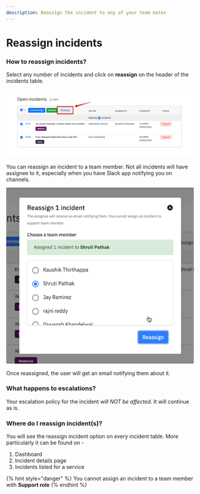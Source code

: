```yaml
---
description: Reassign the incident to any of your team mates
---
```


# Reassign incidents

### How to reassign incidents?

Select any number of incidents and click on **reassign** on the header of the incidents table. 

![Reassign button on incidents table](../.gitbook/assets/reassign-button.png)

You can reassign an incident to a team member. Not all incidents will have assignee to it, especially when you have Slack app notifying you on channels.

![Reassigned incident](<../.gitbook/assets/image (39).png>)

Once reassigned, the user will get an email notifying them about it. 

### What happens to escalations?

Your escalation policy for the incident _will NOT be affected_. It will continue as is. 

### Where do I reassign incident(s)?

You will see the reassign incident option on every incident table. More particularly it can be found on -

1. Dashboard
2. Incident details page
3. Incidents listed for a service

{% hint style="danger" %}
You cannot assign an incident to a team member with **Support role**
{% endhint %}
